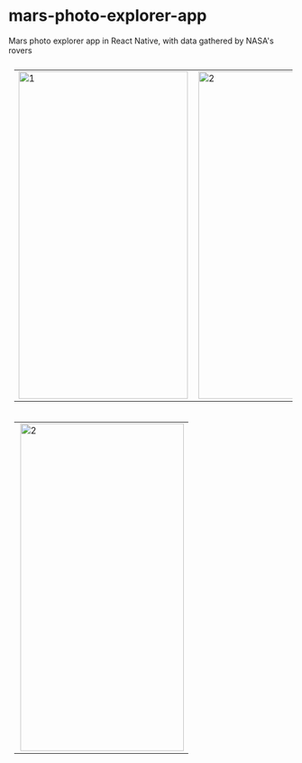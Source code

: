 # mars-photo-explorer-app
Mars photo explorer app in React Native, with data gathered by NASA's rovers

<table style="padding:10px">
  <tr>
    <td> 
        <img src="https://user-images.githubusercontent.com/20761166/111089293-9bc87800-8501-11eb-97aa-fb260465653b.png"  alt="1" width = 300px height = 580px>
   </td>
   <td>
      <img src="https://user-images.githubusercontent.com/20761166/111078805-b123af00-84cd-11eb-8114-214696a701cf.png" align="right" alt="2" width = 290px height = 580px>
   </td>
  </tr>
</table>

<table style="padding:10px">
  <tr>
    <td>
      <img src="https://user-images.githubusercontent.com/20761166/110264154-feb09100-7f8e-11eb-9f9e-78374fb6792e.png" align="right" alt="2" width = 290px height = 580px>
   </td>
  </tr>
</table>
